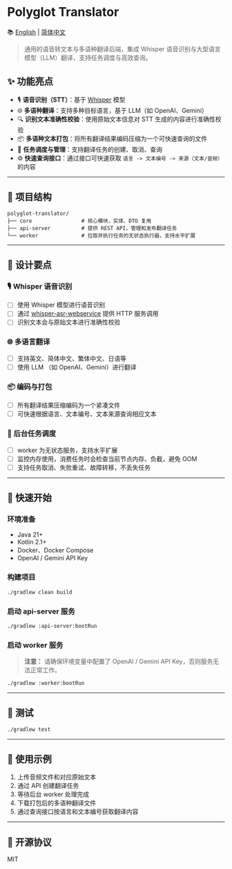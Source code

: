 # Polyglot Translator

📚 [English](./README_EN.md) | [简体中文](./README.md)

> 通用的语音转文本与多语种翻译后端，集成 Whisper 语音识别与大型语言模型（LLM）翻译，支持任务调度与高效查询。

## ✨ 功能亮点

- 🎙️ **语音识别（STT）**：基于 [Whisper](https://github.com/openai/whisper) 模型
- 🌐 **多语种翻译**：支持多种目标语言，基于 LLM（如 OpenAI、Gemini）
- 🔍 **识别文本准确性校验**：使⽤原始⽂本信息对 STT ⽣成的内容进⾏准确性校验
- 📦 **多语种文本打包**：将所有翻译结果编码压缩为一个可快速查询的文件
- 🧩 **任务调度与管理**：支持翻译任务的创建、取消、查询
- ⚙️ **快速查询接口**：通过接口可快速获取 `语言 -> 文本编号 -> 来源（文本/音频）` 的内容

---

## 🧱 项目结构

```
polyglot-translator/
├── core                # 核心模块，实体、DTO 复用
├── api-server          # 提供 REST API，管理和发布翻译任务
└── worker              # 拉取并执行任务的无状态执行器，支持水平扩展
```

---

## 🧠 设计要点

### 🎙️ Whisper 语音识别

- [ ] 使用 Whisper 模型进行语音识别
- [ ] 通过 [whisper-asr-webservice](https://github.com/ahmetoner/whisper-asr-webservice) 提供 HTTP
  服务调用
- [ ] 识别文本会与原始文本进行准确性校验

### 🌐 多语言翻译

- [ ] 支持英文、简体中文、繁体中文、日语等
- [ ] 使用 LLM （如 OpenAI、Gemini）进行翻译

### 📦 编码与打包

- [ ] 所有翻译结果压缩编码为一个紧凑文件
- [ ] 可快速根据语言、文本编号、文本来源查询相应文本

### 🧩 后台任务调度

- [ ] worker 为无状态服务，支持水平扩展
- [ ] 监控内存使用，消费任务时会检查当前节点内存、负截，避免 OOM
- [ ] 支持任务取消、失败重试、故障转移，不丢失任务

---

## 🚀 快速开始

### 环境准备

- Java 21+
- Kotlin 2.1+
- Docker、Docker Compose
- OpenAI / Gemini API Key

### 构建项目

```bash
./gradlew clean build
```

### 启动 api-server 服务

```bash
./gradlew :api-server:bootRun
```

### 启动 worker 服务

> **注意：** 请确保环境变量中配置了 OpenAI / Gemini API Key，否则服务无法正常工作。

```bash
./gradlew :worker:bootRun
```

---

## 🧪 测试

```bash
./gradlew test
```

---

## 📁 使用示例

1. 上传音频文件和对应原始文本
2. 通过 API 创建翻译任务
3. 等待后台 worker 处理完成
4. 下载打包后的多语种翻译文件
5. 通过查询接口按语言和文本编号获取翻译内容

---

## 📄 开源协议

MIT

